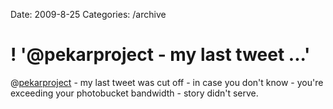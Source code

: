 Date: 2009-8-25
Categories: /archive

# ! '@pekarproject - my last tweet ...'

@<a href="http://twitter.com/pekarproject" class="aktt_username">pekarproject</a> - my last tweet was cut off - in case you don't know - you're exceeding your photobucket bandwidth - story didn't serve.
